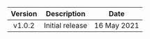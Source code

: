 | Version      | Description |  Date    |
| :---:        |   :----:    |    :---: |
|  v1.0.2      | Initial release   | 16 May 2021  |
